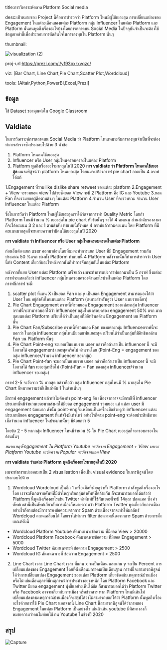 title:การวิเคราะห์ตลาด Platform Social media

desc:เป้าหมายของ Project นี้คือการสำรวจว่า Platform ไหนมีผู้ใช้เยอะสุด การเปลี่ยนแปลงของ Engagement ในแต่ละเดือนของแต่ละ Platform กลุ่ม Influencer ในแต่ละ Platform และ Platform นั้นคนพูดถึงเรื่องอะไรบ้างโดยการตลาดบน Social Media ในปัจจุบันจำเป็นจะต้องใช้ข้อมูลเหล่านี้เพื่อประกอบการตัดสินใจในการลงทุนใน Platform นั้นๆ

thumbnail:

![visualization (2)](https://user-images.githubusercontent.com/83722061/117236122-4bf79480-ae52-11eb-9b88-7ee53474a3f1.png)

proj-url:https://prezi.com/i/yf93oxrxvqzc/

viz: [Bar Chart, Line Chart,Pie Chart,Scatter Plot,Wordcloud]

tools: [Altair,Python,PowerBI,Excel,Prezi]

## ข้อมูล
ใช้ Dataset ของคุณต่อใน Google Classroom
## Valdiate
ในการวิเคราะห์การตลาดบน Social Media ว่า Platform ไหนเหมาะกับการลงทุนจำเป็นที่จะต้องทำการสำรวจซึ่งประกอบไปด้วย 3 หัวข้อ
1. Platform ไหนคนใช้เยอะสุด
2. Influencer หรือ User กลุ่มไหนครอบครองในแต่ละ Platform
3. Platform พูดถึงเรื่องอะไรมากสุดในปี 2020
**การ valdiate ว่า Platform ไหนคนใช้เยอะสุด**
ผมจะพิสูจน์ว่า platform ไหนเยอะสุด โดยผมจะสร้างกราฟ pie chart  ออกเป็น 4 กราฟได้แก่ 

1.Engagement ที่รวม like dislike share retweet ของแต่ละ platform 
2.Engagement + View จะรวมยอด view ไปด้วยซึ่งยอด View จะมี 2 Platform คือ IG และ Youtube 
3.ยอด Fan ที่จะรวมยอดผู้ติดตามต่างๆ ในแต่ละ Platform 
4.จำนวน User ที่จะรวบรวม จำนวน User Influencer ในแต่ละ Platform

ซึ่งในการวัดว่า Platform ไหนผู้ใช้เยอะสุดเราได้วัดจากการทำ Quality Metric โดยถ้า Platform ไหนมีจำนวน % เยอะสุดใน pie chart หัวข้อนั้นๆ จะได้ 4 คะแนน ส่วนลำดับรองลงมาก็จะได้คะแนน 3 2 และ 1 ตามลำดับ ทำแบบนี้ทั้งหมด 4 กราฟแล้วรวมคะแนน
โดย Platform ที่มีคะแนนมากสุดก็จะหมายความว่ามีคนใช้เยอะสุดในปี 2020

**การ valdiate ว่า Influencer หรือ User กลุ่มไหนครอบครองในแต่ละ Platform**

ก่อนอื่นต้องแยก user ออกมาก่อนโดยที่ผมจะทำการแยก User ที่มี Engagement รวมกันประมาณ 50 %แรก ของทั้ง Platform ทำแบบนี้ 4 Platform หลังจากนั้นก็ทำการสำรวจว่า User นี้ทำ Content เกี่ยวกับอะไรหลังจากนั้นก็ทำการจับกลุ่มกันในแต่ละ Platform

หลังจากที่แยก User แต่ละ Platform เสร็จแล้ว ผมจะทำการแบ่งกราฟออกมาเป็น 5 กราฟ ซึ่งแต่ละกราฟจะแสดงถึงว่า influencer กลุ่มไหนครอบครองด้านอะไรบ้างในแต่ละ Platform โดยกราฟ5กราฟ จะมี
1. scatter plot ที่แกน X เป็นยอด Fan และ y เป็นยอด Engagement สามารถมองได้ว่า User ไหน อยู่ลำดับไหนบนแต่ละ Platform (เหมาะสำหรับดูว่า User แบบรายเดี่ยว)
2. Pie Chart Engagement กราฟนี้ที่รวมยอด Engagement ของแต่ละกลุ่ม Influencer กราฟนี้จะสามารถบอกได้ว่า  influencer กลุ่มไหนครอบครอง engagement 50% แรก มากสุดบนแต่ละ Platform เปรียบได้ว่าเป็นกลุ่มที่มีอิทธิพลด้าน Engagement บน Platform นั้น
3. Pie Chart Fan/Subscribe กราฟนี้ที่รวมยอด Fan ของแต่ละกลุ่ม Influenceกราฟนี้จะบอกว่า ในกลุ่ม influencer กลุ่มไหนมียอดแฟนเยอะสุด  เปรียบได้ว่าเป็นกลุ่มที่มีอิทธิพลด้าน Fan บน Platform นั้นๆ
4. Pie Chart Point-eng จะบอกเป็นแบบราย user กล่าวคือถ้าเราเป็น influencer นี้ จะมีโอกาสได้ engagement เยอะสุดหรือไม่ คำนวนโดย (Point-Eng = engagement ของกลุ่ม influencer/จำนวน influencer ของกลุ่ม)
5. Pie Chart Point-fan จะบอกเป็นแบบราย user กล่าวคือถ้าเราเป็น influencer นี้ จะมีโอกาสได้ fan เยอะสุดหรือไม่ (Point-Fan = Fan ของกลุ่ม influencer/จำนวน influencer ของกลุ่ม)

กราฟ 2-5 จะวัดจาก % มากสุด กล่าวคือถ้า กลุ่ม Influencer กลุ่มไหนมี % มากสุดใน Pie Chart ก็หมายความว่าก็เป็นลำดับ 1 ในด้านนั้นๆ

มีกราฟ engagement แล้วทำไมต้องทำ point-eng อีก เนื่องจากอาจจะมีกรณีที่ influencer ประเภทนั้นมีจำนวนเยอะมากส่งผลให้มียอด engagement รวมเยอะ แต่ แต่ละ user มี engagement น้อยมาก ดังนั้น point-engจึงเหมือนเป็นเครื่องมือช่วยดูว่า influencer แต่ละประเภทมียอด engagement ที่แท้จริงมีเท่าไหร่
อย่างไรก็ตาม point-eng จะด้อยประสิทธิภาพ เมื่อจำนวน influencer ในประเภทนั้นๆ มีน้อยกว่า 5

โดยข้อ 2 - 5 หากกลุ่ม Influencer ไหนมีจำนวน % ใน Pie Chart เยอะสุดก็จะครอบครองในด้านนั้นๆ

*หมายเหตุ Engagement ใน Platform Youtube จะวัดจาก Engagement + View เพราะ Platform Youtube จะวัดความ Popular จะวัดจากยอด View*

**การ valdiate ว่าแต่ละ Platform พูดถึงเรื่องอะไรมากสุดในปี 2020**

ผมจะทำการแบ่งออกมาเป็น 2 visualisation เพื่อเป็น visual evidence ในการพิสูจน์โดยประกอบไปด้วย
1. Wordcloud Wordcloud เป็นอีก 1 เครื่องมือที่ช่วยดูว่าทั้ง Platform กำลังพูดถึงเรื่องอะไร โดย เราจะสังเกตจากศัพท์ที่มีตัวใหญ่หรือกลุ่มคำศัพท์ที่คล้ายกัน ก็จะสามารถบอกได้แล้วว่า Platform นี้พูดถึงเรื่องอะไรเช่น Twitter คำศัพท์ที่ใช้กันเยอะก็จะมี 14ตุลา ปลดแอค ซึ่ง
คำศัพท์เหล่านี้เป็นศัพท์เกี่ยวกับการเมืองก็หมายความว่า Platform Twitter พูดเกี่ยวกับการเมือง อย่างไรก็ตามต้องมีการกรองข้อความจากการ Spam ด้วยเนื่องจากจะทำให้ผลลัพธ์ Wordcloud คลาดเคลื่อนได้
โดยเราได้ทำการ filter ข้อความเนื่องจากการ Spam ด้วยการตั้งเกณฑ์ดังนี้
* Wordcloud Platform Youtube คัดมาเฉพาะข้อความ ที่มียอด View > 20000 
* Wordcloud Platform Facebook คัดมาเฉพาะข้อความ ที่มียอด Engagement > 5000 
* Wordcloud Twitter คัดมาเฉพาะที่ ข้อความ Engagement > 2500
* Wordcloud IG คัดมาเฉพาะที่ ข้อความ Engagement > 2500


2. Line Chart เวลา
Line Chart เวลา ที่แกน x จะเป็นเดือน และแกน y จะเป็น Percent การเปลี่ยนแปลงของ Engagement โดยที่ตั้งเดือนมกราคมเป็นเดือนฐาน กราฟนี้จะสามารถพิสูจน์ได้ว่าการเปลี่ยนแปลง Engagement ของแต่ละ Platform เกี่ยวข้องกับเหตุการณ์บ้านเมืองหรือไม่ เช่นเดือนตุลาที่มีเหตุการณ์การประท้วงอย่างหนัก
โดย Platform Facebook และ Twitter มียอด engagement พุ่งขึ้นอย่างเห็นได้ชัด ก็สามารถบอกได้ว่า Platform Twitter หรือ Facebook อาจจะเกี่ยวกับการเมือง หรือข่าวสาร หาก Platform ไหนมีเส้นไม่เปลี่ยนแปลงตามเหตุการณ์บ้านเมืองก็จะสรุปได้ว่าไม่สามารถบอกได้ว่า Platform นั้นพูดถึงเรื่องอะไรด้วยการใช้ Pie Chart นอกจากนี้ Line Chart นี้สามารถพิสูจน์ได้ว่าภาพของ Engagement ในแต่ละ Platform เป็นอย่างไร
เช่นถ้าเส้น youtube มีทิศทางลงก็หมายความว่าคนไม่ค่อยใช้งาน Youtube ในช่วงปี 2020 


## สรุป
![Capture](https://user-images.githubusercontent.com/83722061/117255798-46ab4180-ae74-11eb-885e-90f83be0fde4.PNG)



